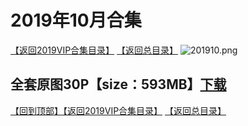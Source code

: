 # 2019年10月合集
[【返回2019VIP合集目录】](https://github.com/sxcool1024/WANIMAL/tree/master/2019%E5%B9%B4VIP%E4%BD%9C%E5%93%81%E5%90%88%E9%9B%86#2019%E5%B9%B4vip%E4%BD%9C%E5%93%81%E5%90%88%E9%9B%86360p533gb2019%E5%B9%B4%E5%90%88%E9%9B%86%E8%B4%AD%E4%B9%B0)
[【返回总目录】](https://github.com/sxcool1024/WANIMAL#wanimal%E5%8E%9F%E7%89%88%E4%BD%9C%E5%93%81%E5%90%88%E9%9B%86)
![201910.png](https://www.nsaimg.com/2020/04/02/5e85ad2b445c6.png)
## 全套原图30P【size：593MB】[下载]()<br>
[【回到顶部】](#readme)[【返回2019VIP合集目录】](https://github.com/sxcool1024/WANIMAL/tree/master/2019%E5%B9%B4VIP%E4%BD%9C%E5%93%81%E5%90%88%E9%9B%86#2019%E5%B9%B4vip%E4%BD%9C%E5%93%81%E5%90%88%E9%9B%86360p533gb2019%E5%B9%B4%E5%90%88%E9%9B%86%E8%B4%AD%E4%B9%B0)
[【返回总目录】](https://github.com/sxcool1024/WANIMAL#wanimal%E5%8E%9F%E7%89%88%E4%BD%9C%E5%93%81%E5%90%88%E9%9B%86)
